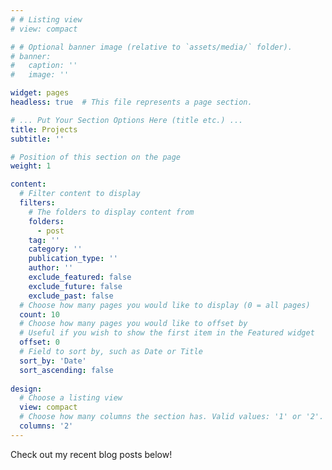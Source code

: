 ```yaml
---
# # Listing view
# view: compact

# # Optional banner image (relative to `assets/media/` folder).
# banner:
#   caption: ''
#   image: ''

widget: pages
headless: true  # This file represents a page section.

# ... Put Your Section Options Here (title etc.) ...
title: Projects
subtitle: ''

# Position of this section on the page
weight: 1

content:
  # Filter content to display
  filters:
    # The folders to display content from
    folders:
      - post
    tag: ''
    category: ''
    publication_type: ''
    author: ''
    exclude_featured: false
    exclude_future: false
    exclude_past: false
  # Choose how many pages you would like to display (0 = all pages)
  count: 10
  # Choose how many pages you would like to offset by
  # Useful if you wish to show the first item in the Featured widget
  offset: 0
  # Field to sort by, such as Date or Title
  sort_by: 'Date'
  sort_ascending: false
  
design:
  # Choose a listing view
  view: compact
  # Choose how many columns the section has. Valid values: '1' or '2'.
  columns: '2'
---
```


Check out my recent blog posts below!
